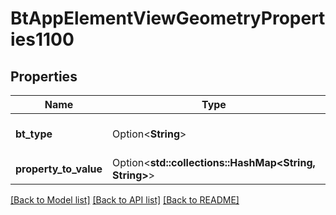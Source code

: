 # BtAppElementViewGeometryProperties1100

## Properties

Name | Type | Description | Notes
------------ | ------------- | ------------- | -------------
**bt_type** | Option<**String**> | Type of JSON object. | [optional]
**property_to_value** | Option<**std::collections::HashMap<String, String>**> |  | [optional]

[[Back to Model list]](../README.md#documentation-for-models) [[Back to API list]](../README.md#documentation-for-api-endpoints) [[Back to README]](../README.md)


